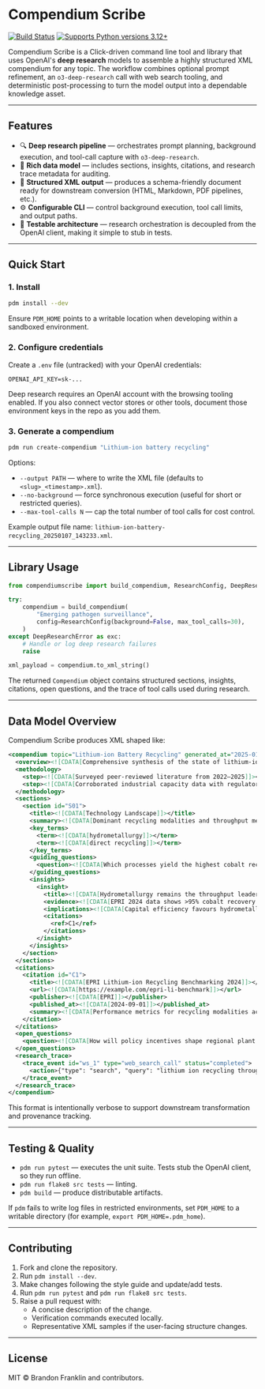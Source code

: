 # Compendium Scribe

[![Build Status](https://github.com/btfranklin/compendiumscribe/actions/workflows/python-package.yml/badge.svg)](https://github.com/btfranklin/compendiumscribe/actions/workflows/python-package.yml)
[![Supports Python versions 3.12+](https://img.shields.io/pypi/pyversions/compendiumscribe.svg)](https://pypi.python.org/pypi/compendiumscribe)

Compendium Scribe is a Click-driven command line tool and library that uses OpenAI's **deep research** models to assemble a highly structured XML compendium for any topic. The workflow combines optional prompt refinement, an `o3-deep-research` call with web search tooling, and deterministic post-processing to turn the model output into a dependable knowledge asset.

---

## Features
- 🔍 **Deep research pipeline** — orchestrates prompt planning, background execution, and tool-call capture with `o3-deep-research`.
- 🧱 **Rich data model** — includes sections, insights, citations, and research trace metadata for auditing.
- 🧾 **Structured XML output** — produces a schema-friendly document ready for downstream conversion (HTML, Markdown, PDF pipelines, etc.).
- ⚙️ **Configurable CLI** — control background execution, tool call limits, and output paths.
- 🧪 **Testable architecture** — research orchestration is decoupled from the OpenAI client, making it simple to stub in tests.

---

## Quick Start

### 1. Install

```bash
pdm install --dev
```

Ensure `PDM_HOME` points to a writable location when developing within a sandboxed environment.

### 2. Configure credentials

Create a `.env` file (untracked) with your OpenAI credentials:

```
OPENAI_API_KEY=sk-...
```

Deep research requires an OpenAI account with the browsing tooling enabled. If you also connect vector stores or other tools, document those environment keys in the repo as you add them.

### 3. Generate a compendium

```bash
pdm run create-compendium "Lithium-ion battery recycling"
```

Options:
- `--output PATH` — where to write the XML file (defaults to `<slug>_<timestamp>.xml`).
- `--no-background` — force synchronous execution (useful for short or restricted queries).
- `--max-tool-calls N` — cap the total number of tool calls for cost control.

Example output file name: `lithium-ion-battery-recycling_20250107_143233.xml`.

---

## Library Usage

```python
from compendiumscribe import build_compendium, ResearchConfig, DeepResearchError

try:
    compendium = build_compendium(
        "Emerging pathogen surveillance",
        config=ResearchConfig(background=False, max_tool_calls=30),
    )
except DeepResearchError as exc:
    # Handle or log deep research failures
    raise

xml_payload = compendium.to_xml_string()
```

The returned `Compendium` object contains structured sections, insights, citations, open questions, and the trace of tool calls used during research.

---

## Data Model Overview

Compendium Scribe produces XML shaped like:

```xml
<compendium topic="Lithium-ion Battery Recycling" generated_at="2025-01-07T14:32:33+00:00">
  <overview><![CDATA[Comprehensive synthesis of the state of lithium-ion recycling...]]></overview>
  <methodology>
    <step><![CDATA[Surveyed peer-reviewed literature from 2022–2025]]></step>
    <step><![CDATA[Corroborated industrial capacity data with regulatory filings]]></step>
  </methodology>
  <sections>
    <section id="S01">
      <title><![CDATA[Technology Landscape]]></title>
      <summary><![CDATA[Dominant recycling modalities and throughput metrics...]]></summary>
      <key_terms>
        <term><![CDATA[hydrometallurgy]]></term>
        <term><![CDATA[direct recycling]]></term>
      </key_terms>
      <guiding_questions>
        <question><![CDATA[Which processes yield the highest cobalt recovery rates?]]></question>
      </guiding_questions>
      <insights>
        <insight>
          <title><![CDATA[Hydrometallurgy remains the throughput leader]]></title>
          <evidence><![CDATA[EPRI 2024 data shows >95% cobalt recovery in commercial plants.]]></evidence>
          <implications><![CDATA[Capital efficiency favours hydrometallurgy for near-term scaling.]]></implications>
          <citations>
            <ref>C1</ref>
          </citations>
        </insight>
      </insights>
    </section>
  </sections>
  <citations>
    <citation id="C1">
      <title><![CDATA[EPRI Lithium-ion Recycling Benchmarking 2024]]></title>
      <url><![CDATA[https://example.com/epri-li-benchmark]]></url>
      <publisher><![CDATA[EPRI]]></publisher>
      <published_at><![CDATA[2024-09-01]]></published_at>
      <summary><![CDATA[Performance metrics for recycling modalities across 12 facilities.]]></summary>
    </citation>
  </citations>
  <open_questions>
    <question><![CDATA[How will policy incentives shape regional plant siting post-2025?]]></question>
  </open_questions>
  <research_trace>
    <trace_event id="ws_1" type="web_search_call" status="completed">
      <action>{"type": "search", "query": "lithium ion recycling throughput"}</action>
    </trace_event>
  </research_trace>
</compendium>
```

This format is intentionally verbose to support downstream transformation and provenance tracking.

---

## Testing & Quality

- `pdm run pytest` — executes the unit suite. Tests stub the OpenAI client, so they run offline.
- `pdm run flake8 src tests` — linting.
- `pdm build` — produce distributable artifacts.

If `pdm` fails to write log files in restricted environments, set `PDM_HOME` to a writable directory (for example, `export PDM_HOME=.pdm_home`).

---

## Contributing

1. Fork and clone the repository.
2. Run `pdm install --dev`.
3. Make changes following the style guide and update/add tests.
4. Run `pdm run pytest` and `pdm run flake8 src tests`.
5. Raise a pull request with:
   - A concise description of the change.
   - Verification commands executed locally.
   - Representative XML samples if the user-facing structure changes.

---

## License

MIT © Brandon Franklin and contributors.
